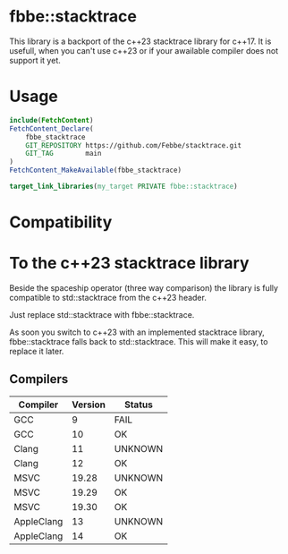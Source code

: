 # fbbe::stacktrace

This library is a backport of the c++23 stacktrace library for c++17.
It is usefull, when you can't use c++23 or if your awailable compiler 
does not support it yet.

# Usage

```cmake
include(FetchContent)
FetchContent_Declare(
    fbbe_stacktrace
    GIT_REPOSITORY https://github.com/Febbe/stacktrace.git
    GIT_TAG        main
)
FetchContent_MakeAvailable(fbbe_stacktrace)

target_link_libraries(my_target PRIVATE fbbe::stacktrace)
```

# Compatibility

# To the c++23 stacktrace library

Beside the spaceship operator (three way comparison) the library is fully compatible to 
std::stacktrace from the c++23 <stacktrace> header. 

Just replace std::stacktrace with fbbe::stacktrace.

As soon you switch to c++23 with an implemented stacktrace library, fbbe::stacktrace falls back to std::stacktrace.
This will make it easy, to replace it later.

## Compilers

|  Compiler  | Version | Status  |
|------------|---------|---------|
| GCC        | 9       | FAIL    |
| GCC        | 10      | OK      |
| Clang      | 11      | UNKNOWN |
| Clang      | 12      | OK      |
| MSVC       | 19.28   | UNKNOWN |
| MSVC       | 19.29   | OK      |
| MSVC       | 19.30   | OK      |
| AppleClang | 13      | UNKNOWN |
| AppleClang | 14      | OK      |